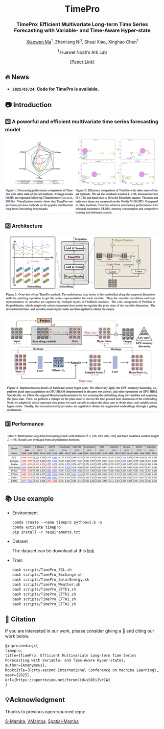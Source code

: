 <div align="center">
<h1>TimePro </h1>
<h3>TimePro: Efficient Multivariate Long-term Time Series Forecasting with
Variable- and Time-Aware Hyper-state</h3>
 
[Xiaowen Ma](https://scholar.google.com/citations?hl=zh-CN&user=UXj8Q6kAAAAJ)<sup>1</sup>, Zhenliang Ni<sup>1</sup>, Shuai Xiao, Xinghao Chen<sup>1</sup>

<sup>1</sup> Huawei Noah’s Ark Lab

 [[Paper Link]()]

</div>

## 🔥 News
- **`2025/05/24`**: **Code for TimePro is available.**



## 📷 Introduction

### 1️⃣ A powerful and efficient multivariate time series forecasting model

![](fig/eff.png)

### 2️⃣ Architecture

![](fig/whole.png)

![](fig/scan.png)

### 3️⃣ Performance

![](fig/res.png)

## 📚 Use example

- Environment

  ```shell
  conda create --name timepro python=3.8 -y
  conda activate timepro
  pip install -r requirements.txt
  ```

- Dataset

  The dataset can be download at this [link](https://github.com/xwmaxwma/TimePro/releases/download/dataset/TimePro_dataset.zip)

- Train

  ```shell
  bash scripts/TimePro_ECL.sh
  bash scripts/TimePro_Exchange.sh
  bash scripts/TimePro_SolarEnergy.sh
  bash scripts/TimePro_Weather.sh
  bash scripts/TimePro_ETTh1.sh
  bash scripts/TimePro_ETTh2.sh
  bash scripts/TimePro_ETTm1.sh
  bash scripts/TimePro_ETTm2.sh
  ```



## 🌟 Citation

If you are interested in our work, please consider giving a 🌟 and citing our work below.

```
@inproceedings{
timepro,
title={TimePro: Efficient Multivariate Long-term Time Series Forecasting with Variable- and Time-Aware Hyper-state},
author={Anonymous},
booktitle={Forty-second International Conference on Machine Learning},
year={2025},
url={https://openreview.net/forum?id=s69Ei2VrIW}
}
```



## 💡Acknowledgment

Thanks to previous open-sourced repo:

[S-Mamba](https://github.com/wzhwzhwzh0921/S-D-Mamba), [VMamba](https://github.com/MzeroMiko/VMamba), [Spatial-Mamba](https://github.com/EdwardChasel/Spatial-Mamba)

